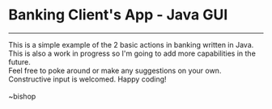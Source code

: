 # Banking Client's App - Java GUI
<hr>
This is a simple example of the 2 basic actions in banking written in Java. <br>
This is also a work in progress so I'm going to add more capabilities in the future.<br>
Feel free to poke around or make any suggestions on your own.<br>
Constructive input is welcomed. Happy coding!<br>
<br>~bishop
